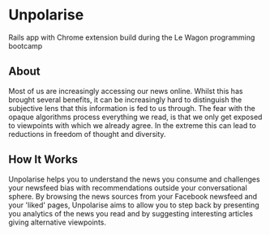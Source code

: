 # Unpolarise

Rails app with Chrome extension build during the Le Wagon programming bootcamp

## About

Most of us are increasingly accessing our news online. Whilst this has brought several benefits, it can be increasingly hard to distinguish the subjective lens that this information is fed to us through. The fear with the opaque algorithms process everything we read, is that we only get exposed to viewpoints with which we already agree. In the extreme this can lead to reductions in freedom of thought and diversity.

## How It Works

Unpolarise helps you to understand the news you consume and challenges your newsfeed bias with recommendations outside your conversational sphere. By browsing the news sources from your Facebook newsfeed and your 'liked' pages, Unpolarise aims to allow you to step back by presenting you analytics of the news you read and by suggesting interesting articles giving alternative viewpoints.
